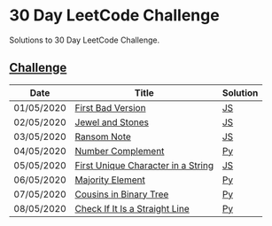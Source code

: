 30 Day LeetCode Challenge
========
Solutions to 30 Day LeetCode Challenge.

[Challenge](https://leetcode.com/explore/featured/card/30-day-leetcoding-challenge)
--------

| Date | Title | Solution |
| ---------- | ----- | -------- |
| 01/05/2020 | [First Bad Version](https://leetcode.com/explore/featured/card/may-leetcoding-challenge/534/week-1-may-1st-may-7th/3316/) | [JS](./first-bad-version.js) |
| 02/05/2020 | [Jewel and Stones](https://leetcode.com/explore/featured/card/may-leetcoding-challenge/534/week-1-may-1st-may-7th/3317/) | [JS](./jewel-and-stones.js) |
| 03/05/2020 | [Ransom Note](https://leetcode.com/explore/featured/card/may-leetcoding-challenge/534/week-1-may-1st-may-7th/3318/) | [JS](./ransom-note.js) |
| 04/05/2020 | [Number Complement](https://leetcode.com/explore/featured/card/may-leetcoding-challenge/534/week-1-may-1st-may-7th/3319/) | [Py](./number-complement.py) |
| 05/05/2020 | [First Unique Character in a String](https://leetcode.com/explore/featured/card/may-leetcoding-challenge/534/week-1-may-1st-may-7th/3320/) | [JS](./first-unique-character-in-a-string.js) |
| 06/05/2020 | [Majority Element](https://leetcode.com/explore/featured/card/may-leetcoding-challenge/534/week-1-may-1st-may-7th/3321/) | [Py](./majority-element.py) |
| 07/05/2020 | [Cousins in Binary Tree](https://leetcode.com/explore/featured/card/may-leetcoding-challenge/534/week-1-may-1st-may-7th/3322/) | [Py](./cousins-in-binary-tree.py) |
| 08/05/2020 | [Check If It Is a Straight Line](https://leetcode.com/explore/featured/card/may-leetcoding-challenge/534/week-1-may-1st-may-7th/3323/) | [Py](./check-if-it-is-a-straight-line.js) |
